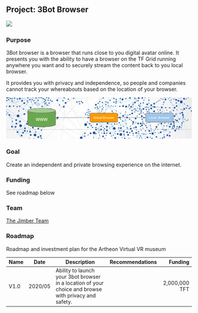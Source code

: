 ## Project: 3Bot Browser

![](https://www.consciousinternet.org/threefold/info/projects/3bot/3bot.jpg
)
### Purpose
3Bot browser is a browser that runs close to you digital avatar online. It presents you with the ability to have a browser on the TF Grid running anywhere you want and to securely stream the content back to you local browser.  

It provides you with privacy and independence, so people and companies cannot track your whereabouts based on the location of your browser.

![](./img/3botbrowser.png)

### Goal
Create an independent and private browsing experience on the internet.

### Funding
See roadmap below

### Team

[The Jimber Team](https://www.jimber.org/contact.html)

### Roadmap

Roadmap and investment plan for the Artheon Virtual VR museum

| Name         | Date   | Description | Recommendations | Funding |
|:-------------|--------|-------------|-----------------|---------:|
| V1.0 |  2020/05 | Ability to launch your 3bot browser in a location of your choice and browse with privacy and safety. |  |2,000,000 TFT |